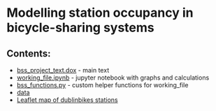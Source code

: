 # Modelling station occupancy in bicycle-sharing systems

## Contents:
* [bss_project_text.dox](https://github.com/msgolovina/bss_project/blob/master/bss_project_text.docx) - main text
* [working_file.ipynb](https://github.com/msgolovina/bss_project/blob/master/working_file.ipynb) - jupyter notebook with graphs and calculations
* [bss_functions.py](https://github.com/msgolovina/bss_project/blob/master/bss_functions.py) - custom helper functions for working_file
* [data](https://github.com/msgolovina/bss_project/tree/master/data) 
* [Leaflet map of dublinbikes stations](http://htmlpreview.github.com/?https://github.com/msgolovina/bss_project/blob/master/weekdays_map.html)
